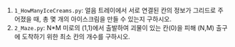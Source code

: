 1. `1_HowManyIceCreams.py`: 얼음 트레이에서 서로 연결된 칸의 정보가 그리드로 주어졌을 때, 총 몇 개의 아이스크림을 만들 수 있는지 구하시오.
2. `2_Maze.py`: N*M 미로의 (1,1)에서 출발하여 괴물이 있는 칸(0)을 피해 (N,M) 출구에 도착하기 위한 최소 칸의 개수를 구하시오.
